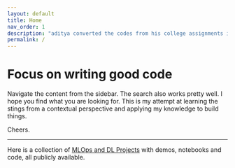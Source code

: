 ```yaml
---
layout: default
title: Home
nav_order: 1
description: "aditya converted the codes from his college assignments into a web blog and use mermaid charts to explain them because he couldn't stand the way his teachers at his college were doing that job."
permalink: /
---
```


# Focus on writing good code

Navigate the content from the sidebar. The search also works pretty well. I hope you find what you are looking for. This is my attempt at learning the stings from a contextual perspective and applying my knowledge to build things.

Cheers.

---
Here is a collection of [MLOps and DL Projects](https://adimail.github.io/mlops/) with demos, notebooks and code, all publicly available.
